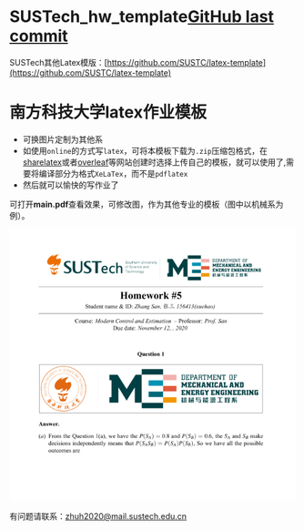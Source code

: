 # SUSTech_hw_template[GitHub last commit](https://img.shields.io/github/last-commit/zhuhu00/SUSTech_hw_template)
SUSTech其他Latex模版：[https://github.com/SUSTC/latex-template](https://github.com/SUSTC/latex-template)

# 南方科技大学latex作业模板

- 可换图片定制为其他系
- 如使用`online`的方式写`latex`，可将本模板下载为`.zip`压缩包格式，在[sharelatex](https://sharelatex.cra.moe)或者[overleaf](https://www.overleaf.com)等网站创建时选择上传自己的模板，就可以使用了,需要将编译部分为格式`XeLaTex`，而不是`pdflatex`
- 然后就可以愉快的写作业了

可打开**main.pdf**查看效果，可修改图，作为其他专业的模板（图中以机械系为例）。

![](https://raw.githubusercontent.com/zhuhu00/img/master/20210224171257.png)

有问题请联系：zhuh2020@mail.sustech.edu.cn

